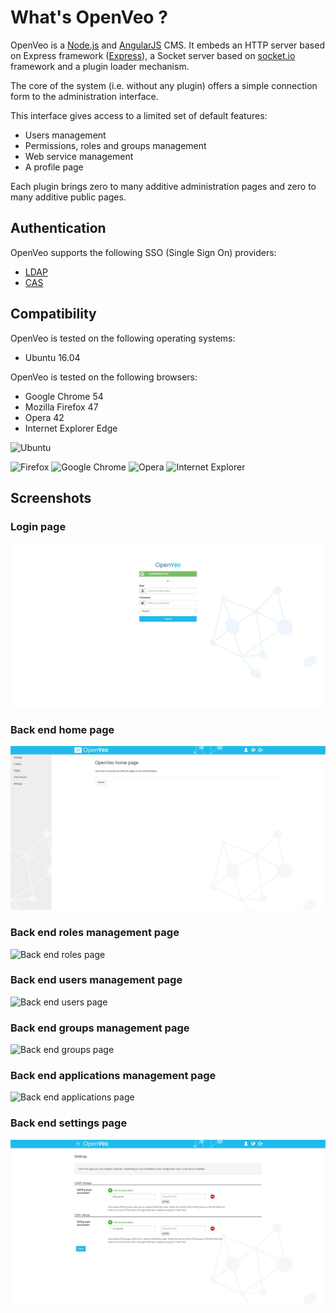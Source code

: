 # What's OpenVeo ?

OpenVeo is a [Node.js](http://nodejs.org/) and [AngularJS](https://angularjs.org/) CMS. It embeds an HTTP server based on Express framework ([Express](https://www.npmjs.com/package/express)), a Socket server based on [socket.io](http://socket.io/) framework and a plugin loader mechanism.

The core of the system (i.e. without any plugin) offers a simple connection form to the administration interface.

This interface gives access to a limited set of default features:

-  Users management
-  Permissions, roles and groups management
-  Web service management
-  A profile page

Each plugin brings zero to many additive administration pages and zero to many additive public pages.

## Authentication

OpenVeo supports the following SSO (Single Sign On) providers:

- [LDAP](https://en.wikipedia.org/wiki/Lightweight_Directory_Access_Protocol)
- [CAS](https://www.apereo.org/projects/cas)

## Compatibility

OpenVeo is tested on the following operating systems:

- Ubuntu 16.04

OpenVeo is tested on the following browsers:

- Google Chrome 54
- Mozilla Firefox 47
- Opera 42
- Internet Explorer Edge

![Ubuntu](images/operating-systems/ubuntu.gif)

![Firefox](images/browsers/firefox.gif)
![Google Chrome](images/browsers/chrome.gif)
![Opera](images/browsers/opera.gif)
![Internet Explorer](images/browsers/ie.gif)

## Screenshots

### Login page
![Login page](images/screenshots/login.jpg)

### Back end home page
![Back end home page](images/screenshots/back-end-home.jpg)

### Back end roles management page
![Back end roles page](images/screenshots/back-end-roles.jpg)

### Back end users management page
![Back end users page](images/screenshots/back-end-users.jpg)

### Back end groups management page
![Back end groups page](images/screenshots/back-end-groups.jpg)

### Back end applications management page
![Back end applications page](images/screenshots/back-end-applications.jpg)

### Back end settings page
![Back end settings page](images/screenshots/back-end-settings.jpg)
